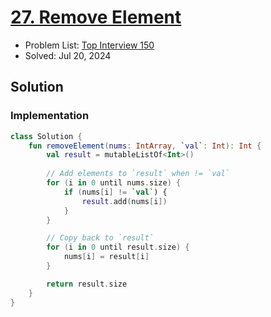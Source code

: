 # [27. Remove Element](https://leetcode.com/problems/remove-element/)

- Problem List: [Top Interview 150](https://leetcode.com/studyplan/top-interview-150/)
- Solved: Jul 20, 2024

## Solution

### Implementation

```kotlin
class Solution {
    fun removeElement(nums: IntArray, `val`: Int): Int {
        val result = mutableListOf<Int>()
        
        // Add elements to `result` when != `val`
        for (i in 0 until nums.size) {
            if (nums[i] != `val`) {
                result.add(nums[i])
            }
        }

        // Copy back to `result`
        for (i in 0 until result.size) {
            nums[i] = result[i]
        }

        return result.size
    }
}
```
